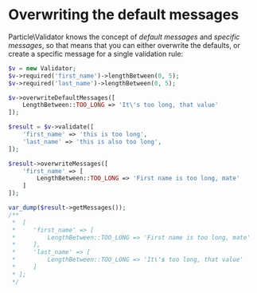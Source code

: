 # Overwriting the default messages

Particle\Validator knows the concept of *default messages* and *specific messages*, so that 
means that you can either overwrite the defaults, or create a specific message for a single 
validation rule:

```php
$v = new Validator;
$v->required('first_name')->lengthBetween(0, 5);
$v->required('last_name')->lengthBetween(0, 5);

$v->overwriteDefaultMessages([
    LengthBetween::TOO_LONG => 'It\'s too long, that value'
]);

$result = $v->validate([
    'first_name' => 'this is too long',
    'last_name' => 'this is also too long',
]);

$result->overwriteMessages([
    'first_name' => [
        LengthBetween::TOO_LONG => 'First name is too long, mate'
    ]
]);

var_dump($result->getMessages());
/**
 *  [
 *     'first_name' => [
 *         LengthBetween::TOO_LONG => 'First name is too long, mate'
 *     ],
 *     'last_name' => [
 *         LengthBetween::TOO_LONG => 'It\'s too long, that value'
 *     ]
 * ];
 */
```

